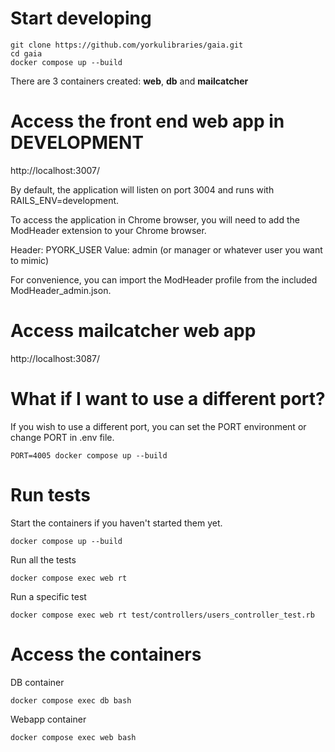 # Start developing

```
git clone https://github.com/yorkulibraries/gaia.git
cd gaia
docker compose up --build
```

There are 3 containers created: **web**, **db** and **mailcatcher**

# Access the front end web app in DEVELOPMENT 

http://localhost:3007/

By default, the application will listen on port 3004 and runs with RAILS_ENV=development.

To access the application in Chrome browser, you will need to add the ModHeader extension to your Chrome browser.

Header: PYORK_USER
Value: admin (or manager or whatever user you want to mimic)

For convenience, you can import the ModHeader profile from the included ModHeader_admin.json. 

# Access mailcatcher web app

http://localhost:3087/

# What if I want to use a different port?

If you wish to use a different port, you can set the PORT environment or change PORT in .env file.

```
PORT=4005 docker compose up --build
```

# Run tests

Start the containers if you haven't started them yet.

```
docker compose up --build
```

Run all the tests

```
docker compose exec web rt 
```

Run a specific test
```
docker compose exec web rt test/controllers/users_controller_test.rb
```

# Access the containers

DB container
```
docker compose exec db bash
```

Webapp container
```
docker compose exec web bash
```

